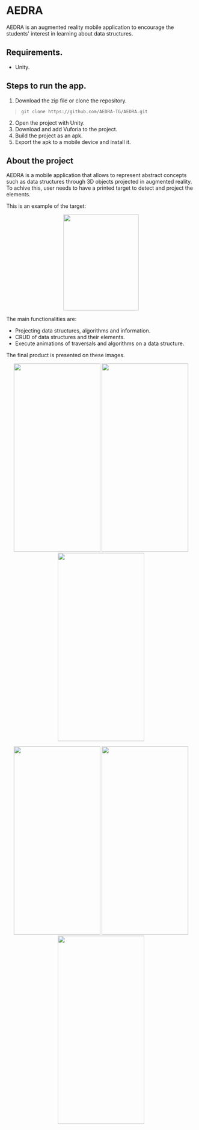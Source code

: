 # AEDRA
AEDRA is an augmented reality mobile application to encourage the students' interest in learning about data structures.

## Requirements.
- Unity.

## Steps to run the app.
1. Download the zip file or clone the repository.

  >```
  >git clone https://github.com/AEDRA-TG/AEDRA.git
  >```

2. Open the project with Unity.
3. Download and add Vuforia to the project.
4. Build the project as an apk.
5. Export the apk to a mobile device and install it.

## About the project

AEDRA is a mobile application that allows to represent abstract concepts such as data structures through 3D objects projected in augmented reality. To achive this, user needs to have a printed target to detect and project the elements.

This is an example of the target:

<p align="center">
 <img height="255px" width="200px" src="https://i.imgur.com/v5dttiO.png">
</p>


The main functionalities are:
- Projecting data structures, algorithms and information.
- CRUD of data structures and their elements.
- Execute animations of traversals and algorithms on a data structure.

The final product is presented on these images.

<p align="center">
 <img height="500px" width="230px" src="https://i.imgur.com/WqpqlhW.png">
 <img height="500px" width="230px" src="https://i.imgur.com/iJDU14d.png">
 <img height="500px" width="230px" src="https://i.imgur.com/1aogUUs.png">
</p>

<p align="center">
 <img height="500px" width="230px" src="https://i.imgur.com/gmmNm7S.png">
 <img height="500px" width="230px" src="https://i.imgur.com/DvYzVzH.png">
 <img height="500px" width="230px" src="https://i.imgur.com/8ETTHnt.png">
</p>
